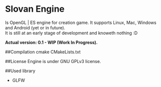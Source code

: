 # Slovan Engine
Is OpenGL | ES engine for creation game. It supports Linux, Mac, Windows and Android (yet or in future).<br>
It is still at an early stage of development and knoweth nothing :D

**Actual version: 0.1 - WIP (Work In Progress).**

##Compilation
cmake CMakeLists.txt

##License
Engine is under GNU GPLv3 license.

##Used library
 - GLFW
